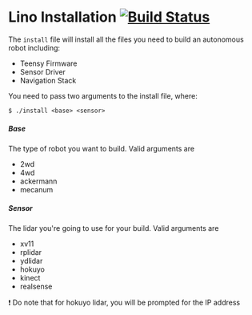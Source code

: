 # Lino Installation   [![Build Status](https://travis-ci.org/linorobot/lino_install.svg?branch=master)](https://travis-ci.org/linorobot/lino_install)


The `install` file will install all the files you need to build an autonomous robot including:
- Teensy Firmware
- Sensor Driver
- Navigation Stack

You need to pass two arguments to the install file, where:
```
$ ./install <base> <sensor>
```

##### Base 
The type of robot you want to build. Valid arguments are 
- 2wd
- 4wd
- ackermann
- mecanum

##### Sensor 
The lidar you're going to use for your build. Valid arguments are 
- xv11
- rplidar
- ydlidar
- hokuyo
- kinect
- realsense

:exclamation: Do note that for hokuyo lidar, you will be prompted for the IP address
